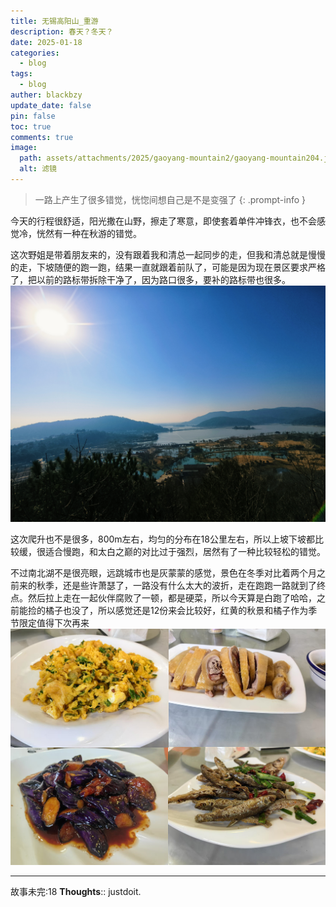 ```yaml
---
title: 无锡高阳山_重游
description: 春天？冬天？
date: 2025-01-18
categories:
  - blog
tags:
  - blog
auther: blackbzy
update_date: false
pin: false
toc: true
comments: true
image:
  path: assets/attachments/2025/gaoyang-mountain2/gaoyang-mountain204.jpg
  alt: 滤镜
---
```


> 一路上产生了很多错觉，恍惚间想自己是不是变强了
{: .prompt-info }

今天的行程很舒适，阳光撒在山野，擦走了寒意，即使套着单件冲锋衣，也不会感觉冷，恍然有一种在秋游的错觉。

这次野姐是带着朋友来的，没有跟着我和清总一起同步的走，但我和清总就是慢慢的走，下坡随便的跑一跑，结果一直就跟着前队了，可能是因为现在景区要求严格了，把以前的路标带拆除干净了，因为路口很多，要补的路标带也很多。
![img](assets/attachments/2025/gaoyang-mountain2/gaoyang-mountain203.jpg)

这次爬升也不是很多，800m左右，均匀的分布在18公里左右，所以上坡下坡都比较缓，很适合慢跑，和太白之巅的对比过于强烈，居然有了一种比较轻松的错觉。

不过南北湖不是很亮眼，远跳城市也是灰蒙蒙的感觉，景色在冬季对比着两个月之前来的秋季，还是些许萧瑟了，一路没有什么太大的波折，走在跑跑一路就到了终点。然后拉上走在一起伙伴腐败了一顿，都是硬菜，所以今天算是白跑了哈哈，之前能捡的橘子也没了，所以感觉还是12份来会比较好，红黄的秋景和橘子作为季节限定值得下次再来
![img](assets/attachments/2025/gaoyang-mountain2/gaoyang-mountain202.jpg)

---
故事未完:18
**Thoughts**:: justdoit.
